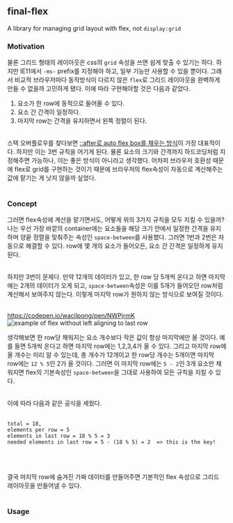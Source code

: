 ## final-flex

A library for managing grid layout with flex, not `display:grid`
<br>

### Motivation

물론 그리드 형태의 레이아웃은 css의 `grid` 속성을 쓰면 쉽게 맞출 수 있기는 하다. 하지만 IE11에서 `-ms-` prefix를 지정해야 하고, 일부 기능만 사용할 수 있을 뿐이다. 그래서 비교적 브라우저마다 동작방식이 다르지 않은 `flex`로 그리드 레이아웃을 완벽하게 만들 수 없을까 고민하게 됐다. 이에 따라 구현해야할 것은 다음과 같았다.
<br>

1. 요소가 한 row에 동적으로 들어올 수 있다.
2. 요소 간 간격이 일정하다.
3. 마지막 row는 간격을 유지하면서 왼쪽 정렬이 된다.
<br><br>

스택 오버플로우를 찾다보면 [::after로 auto flex box를 채우는 방식](https://stackoverflow.com/questions/18744164/flex-box-align-last-row-to-grid)이 가장 대표적이다. 하지만 이는 3번 규칙을 어기게 된다. 물론 요소의 크기와 간격까지 하드코딩처럼 지정해주면 가능하나, 이는 좋은 방식이 아니라고 생각했다. 어차피 브라우저 호환성 때문에 flex로 grid를 구현하는 것이기 때문에 브라우저의 flex속성이 자동으로 계산해주는 값에 맡기는 게 낫지 않을까 싶었다.
<br><br>

### Concept

그러면 flex속성에 계산을 맡기면서도, 어떻게 위의 3가지 규칙을 모두 지킬 수 있을까? 나는 우선 가장 바깥의 container에는 요소들을 해당 크기 안에서 일정한 간격을 유지하며 양끝 정렬을 맞춰주는 속성인 `space-between`를 사용했다. 그러면 1번과 2번은 자동으로 해결할 수 있다. row에 몇 개의 요소가 들어오든, 요소 간 간격은 일정하게 유지된다.
<br><br>

하지만 3번이 문제다. 만약 12개의 데이터가 있고, 한 row 당 5개씩 온다고 하면 마지막에는 2개의 데이터가 오게 되고, `space-between`속성은 이를 5개가 들어오던 row처럼 계산해서 보여주지 않는다. 이렇게 마지막 row가 원하지 않는 방식으로 보여질 것이다.
<br><br>

https://codepen.io/wacilpong/pen/NWPjrmK
![example of flex without left aligning to last row](https://screenshot.codepen.io/3931303.oNgWzvy.small.65586e39-20b5-41d7-88a5-17c3915f3380.png)

생각해보면 한 row당 채워지는 요소 개수보다 작은 값이 항상 마지막에만 올 것이다. 예를 들면 5개씩 온다고 하면 마지막 row에는 1,2,3,4가 올 수 있다. 그리고 마지막 row에 올 개수는 미리 알 수 있는데, 총 개수가 12개이고 한 row당 개수는 5개이면 마지막 row에는 `12 % 5`인 2가 올 것이다. 그러면 이 마지막 row에는 `5 - 2`인 3개 요소만 채워지면 flex의 기본속성인 `space-between`을 그대로 사용하여 모든 규칙을 지킬 수 있다.
<br><br>

이에 따라 다음과 같은 공식을 세웠다.
<br><br>

```
total = 18,
elements per row = 5
elements in last row = 18 % 5 = 3
needed elements in last row = 5 - (18 % 5) = 2  => this is the key!
```
<br><br>

결국 마지막 row에 숨겨진 가짜 데이터를 만들어주면 기본적인 flex 속성으로 그리드 레이아웃을 만들어낼 수 있다.
<br><br>

### Usage
